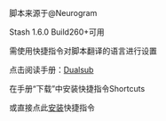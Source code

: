 脚本来源于@Neurogram

Stash 1.6.0 Build260+可用

需使用快捷指令对脚本翻译的语言进行设置

点击阅读手册：[Dualsub](https://neurogram.notion.site/Dualsub-b8b2c5259ef54b349722717ec25c2853)

在手册“下载”中安装快捷指令Shortcuts

或直接点此[安装](https://www.icloud.com/shortcuts/8ec4a2a3af514282bf27a11050f39fc2)快捷指令
